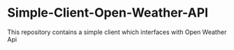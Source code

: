 # Simple-Client-Open-Weather-API
This repository contains a simple client which interfaces with Open Weather Api
